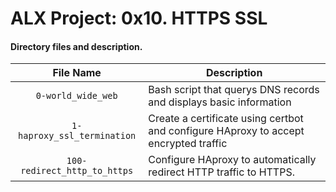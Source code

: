 # ALX Project: 0x10. HTTPS SSL
#### Directory files and description.
|File Name  |Description  |
|:-----------:|----------------------|
| `0-world_wide_web` |Bash script that querys DNS records and displays basic information|
| `1-haproxy_ssl_termination` |Create a certificate using certbot and configure HAproxy to accept encrypted traffic|
| `100-redirect_http_to_https` |Configure HAproxy to automatically redirect HTTP traffic to HTTPS.|
